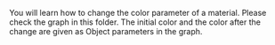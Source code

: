 You will learn how to change the color parameter of a material. Please check the graph in this folder.
The initial color and the color after the change are given as Object parameters in the graph.
